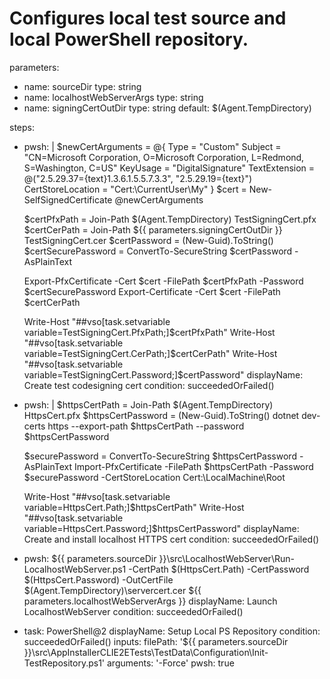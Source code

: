 # Configures local test source and local PowerShell repository.
parameters:
- name: sourceDir
  type: string
- name: localhostWebServerArgs
  type: string
- name: signingCertOutDir
  type: string
  default: $(Agent.TempDirectory)

steps:
  - pwsh: |
      $newCertArguments = @{
        Type = "Custom"
        Subject = "CN=Microsoft Corporation, O=Microsoft Corporation, L=Redmond, S=Washington, C=US"
        KeyUsage = "DigitalSignature"
        TextExtension = @("2.5.29.37={text}1.3.6.1.5.5.7.3.3", "2.5.29.19={text}")
        CertStoreLocation = "Cert:\CurrentUser\My"
      }
      $cert = New-SelfSignedCertificate @newCertArguments

      $certPfxPath = Join-Path $(Agent.TempDirectory) TestSigningCert.pfx
      $certCerPath = Join-Path ${{ parameters.signingCertOutDir }} TestSigningCert.cer
      $certPassword = (New-Guid).ToString()
      $certSecurePassword = ConvertTo-SecureString $certPassword -AsPlainText

      Export-PfxCertificate -Cert $cert -FilePath $certPfxPath -Password $certSecurePassword
      Export-Certificate -Cert $cert -FilePath $certCerPath

      Write-Host "##vso[task.setvariable variable=TestSigningCert.PfxPath;]$certPfxPath"
      Write-Host "##vso[task.setvariable variable=TestSigningCert.CerPath;]$certCerPath"
      Write-Host "##vso[task.setvariable variable=TestSigningCert.Password;]$certPassword"
    displayName: Create test codesigning cert
    condition: succeededOrFailed()

  - pwsh: |
      $httpsCertPath = Join-Path $(Agent.TempDirectory) HttpsCert.pfx
      $httpsCertPassword = (New-Guid).ToString()
      dotnet dev-certs https --export-path $httpsCertPath --password $httpsCertPassword

      $securePassword = ConvertTo-SecureString $httpsCertPassword -AsPlainText
      Import-PfxCertificate -FilePath $httpsCertPath -Password $securePassword -CertStoreLocation Cert:\LocalMachine\Root

      Write-Host "##vso[task.setvariable variable=HttpsCert.Path;]$httpsCertPath"
      Write-Host "##vso[task.setvariable variable=HttpsCert.Password;]$httpsCertPassword"
    displayName: Create and install localhost HTTPS cert
    condition: succeededOrFailed()

  - pwsh: ${{ parameters.sourceDir }}\src\LocalhostWebServer\Run-LocalhostWebServer.ps1 -CertPath $(HttpsCert.Path) -CertPassword $(HttpsCert.Password) -OutCertFile $(Agent.TempDirectory)\servercert.cer ${{ parameters.localhostWebServerArgs }}
    displayName: Launch LocalhostWebServer
    condition: succeededOrFailed()

  - task: PowerShell@2
    displayName: Setup Local PS Repository
    condition: succeededOrFailed()
    inputs:
      filePath: '${{ parameters.sourceDir }}\src\AppInstallerCLIE2ETests\TestData\Configuration\Init-TestRepository.ps1'
      arguments: '-Force'
      pwsh: true
